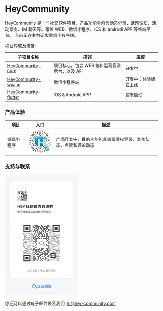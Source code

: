 HeyCommunity
================================

HeyCommunity 是一个社交软件项目，产品功能将包含动态分享、话题论坛、活动票务、IM 聊天等。覆盖 WEB、微信小程序、iOS 和 androdi APP 等终端平台。
当前正在主力研发微信小程序端。

项目构成及进度:

子项目名称   |   描述   |   进度
-------------|----------|----------
[HeyCommunity-core](https://github.com/HeyCommunity/HeyCommunity-core)    |   项目核心，包含 WEB 端和运营管理后台，以及 API   |   开发中
[HeyCommunity-wxapp](https://github.com/HeyCommunity/HeyCommunity-wxapp)    |   微信小程序端    |   开发中；体验版已上线
[HeyCommunity-flutter](https://github.com/HeyCommunity/HeyCommunity-flutter)    |   iOS & Android APP   |   暂未启动


### 产品体验

项目    |   入口   |   描述
-------|----------|----------
微信小程序   | <img src="https://github.com/HeyCommunity/HeyCommunity/raw/dev-master/assets/wxapp-qrcode.jpg" width="100">   | 产品开发中，目前功能包含微信授权登录、发布动态、点赞和评论动态


### 支持与联系

<img src="https://github.com/HeyCommunity/HeyCommunity/raw/dev-master/assets/wecom-group-qrcode.png" width="240">

你还可以通过电子邮件联系我们: hi@hey-community.com
